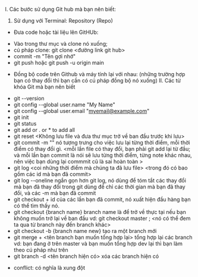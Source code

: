 I. Các bước sử dụng Git hub mà bạn nên biết:
1. Sử dụng với Terminal: Repository (Repo)
+ Đưa code hoặc tài liệu lên GitHUb:
- Vào trong thư mục và clone nó xuống;
- cú pháp clone: git clone <đường link git hub>
- commit -m "Tên gợi nhớ"
- git push hoặc git push -u origin main

+ Đồng bộ code trên Github và máy tính lại với nhau: (những trường hợp bạn có
thay đổi thì bạn cần có cú pháp đồng bộ nó xuống)
II. Các từ khóa Git mà bạn nên biết
- git --version
- git config --global user.name "My Name"
- git config --global user.email "myemail@example.com"
- git init 
- git status 
- git add <file> or . or * to add all
- git reset <Không lưu file và đưa thư mục trở về ban đầu trước khi lưu>
- git commit -m "<my note>" nó tượng trưng cho việc lưu lại từng thời điểm, mỗi thời điểm có thay đổi gì.
<mỗi lần file có thay đổi, bạn phải git add lại từ đầu;
và mỗi lần bạn commit là nói sẽ lưu từng thời điểm, từng note khác nhau, nên việc bạn dùng lại commmit cũ là sai hoàn toàn >
- git log <coi những thời điểm mà chúng ta đã lưu file> <trong đó có bao gồm các id mà bạn đã commit>
- git log --oneline ngắn gọn hơn git log, nó dùng để tóm tắt các thay đổi mà bạn đã thay đổi trong git 
dùng để chỉ các thời gian mà bạn đã thay đổi, và các -m mà bạn đã commit
- git checkout + id của các lần bạn đã commit, nó xuất hiện đầu hàng bạn có thể tìm thấy nó.
- git checkout {branch name} branch name là để trở về thực tại nếu bạn không muốn trở lại về ban đầu 
vd: git checkout master ; <nó có thể đem ta qua từ branch này đến branch khác>
- git checkout -b {branch name new} tạo ra một branch mới
- git merge + <tên branch bạn muốn tổng hợp lại> tổng hợp lại các branch
vd: bạn đang ở trên master và bạn muốn tổng hợp dev lại thì bạn làm theo cú pháp như trên 
- git branch -d <tên branch hiện có> xóa các branch hiện có

+ conflict: có nghĩa là xung đột 
